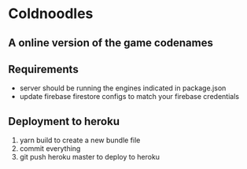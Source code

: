 # Coldnoodles

## A online version of the game codenames

## Requirements
- server should be running the engines indicated in package.json
- update firebase firestore configs to match your firebase credentials

## Deployment to heroku
1. yarn build to create a new bundle file
1. commit everything
2. git push heroku master to deploy to heroku